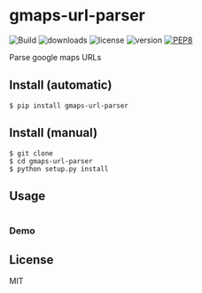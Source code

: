# gmaps-url-parser
![Build](https://travis-ci.org/walidsa3d/gmaps-url-parser.svg?branch=master)
![downloads](https://img.shields.io/pypi/dm/gmaps-url-parser.svg)
![license](https://img.shields.io/pypi/l/gmaps-url-parser.svg)
![version](https://img.shields.io/pypi/v/gmaps-url-parser.svg)
[![PEP8](https://img.shields.io/badge/code%20style-pep8-orange.svg)](https://www.python.org/dev/peps/pep-0008/)

Parse google maps URLs

## Install (automatic)
```
$ pip install gmaps-url-parser
```
## Install (manual)
```
$ git clone 
$ cd gmaps-url-parser
$ python setup.py install
```
## Usage
```
```
### Demo


## License
MIT